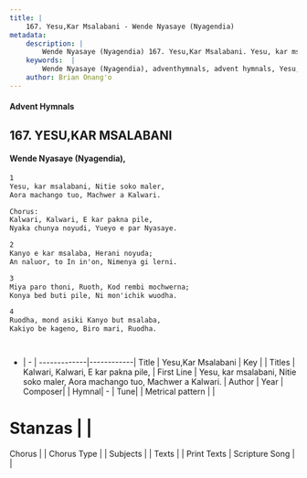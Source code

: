 ```yaml
---
title: |
    167. Yesu,Kar Msalabani - Wende Nyasaye (Nyagendia)
metadata:
    description: |
        Wende Nyasaye (Nyagendia) 167. Yesu,Kar Msalabani. Yesu, kar msalabani, Nitie soko maler,  Aora machango tuo, Machwer a Kalwari.  Chorus: Kalwari, Kalwari, E kar pakna pile,  Nyaka chunya noyudi, Yueyo e par Nyasaye.  
    keywords:  |
        Wende Nyasaye (Nyagendia), adventhymnals, advent hymnals, Yesu,Kar Msalabani, Yesu, kar msalabani, Nitie soko maler,  Aora machango tuo, Machwer a Kalwari.. Kalwari, Kalwari, E kar pakna pile, 
    author: Brian Onang'o
---
```


#### Advent Hymnals
## 167. YESU,KAR MSALABANI
####  Wende Nyasaye (Nyagendia),

```txt
1
Yesu, kar msalabani, Nitie soko maler, 
Aora machango tuo, Machwer a Kalwari.

Chorus:
Kalwari, Kalwari, E kar pakna pile, 
Nyaka chunya noyudi, Yueyo e par Nyasaye.

2
Kanyo e kar msalaba, Herani noyuda; 
An naluor, to In in'on, Nimenya gi lerni.

3
Miya paro thoni, Ruoth, Kod rembi mochwerna; 
Konya bed buti pile, Ni mon'ichik wuodha.

4
Ruodha, mond asiki Kanyo but msalaba, 
Kakiyo be kageno, Biro mari, Ruodha.




```

- |   -  |
-------------|------------|
Title | Yesu,Kar Msalabani |
Key |  |
Titles | Kalwari, Kalwari, E kar pakna pile,  |
First Line | Yesu, kar msalabani, Nitie soko maler,  Aora machango tuo, Machwer a Kalwari. |
Author | 
Year | 
Composer| |
Hymnal|  - |
Tune|  |
Metrical pattern | |
# Stanzas |  |
Chorus |  |
Chorus Type |  |
Subjects | |
Texts |  |
Print Texts | 
Scripture Song |  |
    
